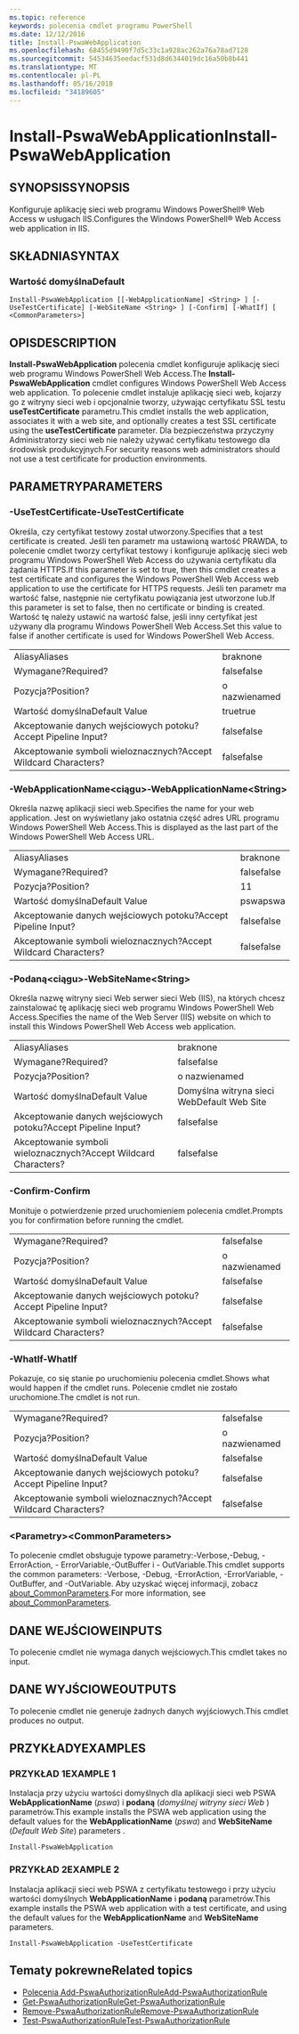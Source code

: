 ```yaml
---
ms.topic: reference
keywords: polecenia cmdlet programu PowerShell
ms.date: 12/12/2016
title: Install-PswaWebApplication
ms.openlocfilehash: 68455d9490f7d5c33c1a928ac262a76a78ad7128
ms.sourcegitcommit: 54534635eedacf531d8d6344019dc16a50b8b441
ms.translationtype: MT
ms.contentlocale: pl-PL
ms.lasthandoff: 05/16/2018
ms.locfileid: "34189605"
---
```

# <a name="install-pswawebapplication"></a><span data-ttu-id="57652-103">Install-PswaWebApplication</span><span class="sxs-lookup"><span data-stu-id="57652-103">Install-PswaWebApplication</span></span>

## <a name="synopsis"></a><span data-ttu-id="57652-104">SYNOPSIS</span><span class="sxs-lookup"><span data-stu-id="57652-104">SYNOPSIS</span></span>

<span data-ttu-id="57652-105">Konfiguruje aplikację sieci web programu Windows PowerShell® Web Access w usługach IIS.</span><span class="sxs-lookup"><span data-stu-id="57652-105">Configures the Windows PowerShell® Web Access web application in IIS.</span></span>

## <a name="syntax"></a><span data-ttu-id="57652-106">SKŁADNIA</span><span class="sxs-lookup"><span data-stu-id="57652-106">SYNTAX</span></span>

### <a name="default"></a><span data-ttu-id="57652-107">Wartość domyślna</span><span class="sxs-lookup"><span data-stu-id="57652-107">Default</span></span>
```
Install-PswaWebApplication [[-WebApplicationName] <String> ] [-UseTestCertificate] [-WebSiteName <String> ] [-Confirm] [-WhatIf] [ <CommonParameters>]
```

## <a name="description"></a><span data-ttu-id="57652-108">OPIS</span><span class="sxs-lookup"><span data-stu-id="57652-108">DESCRIPTION</span></span>

<span data-ttu-id="57652-109">**Install-PswaWebApplication** polecenia cmdlet konfiguruje aplikację sieci web programu Windows PowerShell Web Access.</span><span class="sxs-lookup"><span data-stu-id="57652-109">The **Install-PswaWebApplication** cmdlet configures Windows PowerShell Web Access web application.</span></span> <span data-ttu-id="57652-110">To polecenie cmdlet instaluje aplikację sieci web, kojarzy go z witryny sieci web i opcjonalnie tworzy, używając certyfikatu SSL testu **useTestCertificate** parametru.</span><span class="sxs-lookup"><span data-stu-id="57652-110">This cmdlet installs the web application, associates it with a web site, and optionally creates a test SSL certificate using the **useTestCertificate** parameter.</span></span> <span data-ttu-id="57652-111">Dla bezpieczeństwa przyczyny Administratorzy sieci web nie należy używać certyfikatu testowego dla środowisk produkcyjnych.</span><span class="sxs-lookup"><span data-stu-id="57652-111">For security reasons web administrators should not use a test certificate for production environments.</span></span>

## <a name="parameters"></a><span data-ttu-id="57652-112">PARAMETRY</span><span class="sxs-lookup"><span data-stu-id="57652-112">PARAMETERS</span></span>

### <a name="-usetestcertificate"></a><span data-ttu-id="57652-113">-UseTestCertificate</span><span class="sxs-lookup"><span data-stu-id="57652-113">-UseTestCertificate</span></span>

<span data-ttu-id="57652-114">Określa, czy certyfikat testowy został utworzony.</span><span class="sxs-lookup"><span data-stu-id="57652-114">Specifies that a test certificate is created.</span></span> <span data-ttu-id="57652-115">Jeśli ten parametr ma ustawioną wartość PRAWDA, to polecenie cmdlet tworzy certyfikat testowy i konfiguruje aplikację sieci web programu Windows PowerShell Web Access do używania certyfikatu dla żądania HTTPS.</span><span class="sxs-lookup"><span data-stu-id="57652-115">If this parameter is set to true, then this cmdlet creates a test certificate and configures the Windows PowerShell Web Access web application to use the certificate for HTTPS requests.</span></span> <span data-ttu-id="57652-116">Jeśli ten parametr ma wartość false, następnie nie certyfikatu powiązania jest utworzone lub.</span><span class="sxs-lookup"><span data-stu-id="57652-116">If this parameter is set to false, then no certificate or binding is created.</span></span> <span data-ttu-id="57652-117">Wartość tę należy ustawić na wartość false, jeśli inny certyfikat jest używany dla programu Windows PowerShell Web Access.</span><span class="sxs-lookup"><span data-stu-id="57652-117">Set this value to false if another certificate is used for Windows PowerShell Web Access.</span></span>

|||
|-|-|
| <span data-ttu-id="57652-118">Aliasy</span><span class="sxs-lookup"><span data-stu-id="57652-118">Aliases</span></span>                              | <span data-ttu-id="57652-119">brak</span><span class="sxs-lookup"><span data-stu-id="57652-119">none</span></span>                                 |
| <span data-ttu-id="57652-120">Wymagane?</span><span class="sxs-lookup"><span data-stu-id="57652-120">Required?</span></span>                            | <span data-ttu-id="57652-121">false</span><span class="sxs-lookup"><span data-stu-id="57652-121">false</span></span>                                |
| <span data-ttu-id="57652-122">Pozycja?</span><span class="sxs-lookup"><span data-stu-id="57652-122">Position?</span></span>                            | <span data-ttu-id="57652-123">o nazwie</span><span class="sxs-lookup"><span data-stu-id="57652-123">named</span></span>                                |
| <span data-ttu-id="57652-124">Wartość domyślna</span><span class="sxs-lookup"><span data-stu-id="57652-124">Default Value</span></span>                        | <span data-ttu-id="57652-125">true</span><span class="sxs-lookup"><span data-stu-id="57652-125">true</span></span>                                 |
| <span data-ttu-id="57652-126">Akceptowanie danych wejściowych potoku?</span><span class="sxs-lookup"><span data-stu-id="57652-126">Accept Pipeline Input?</span></span>               | <span data-ttu-id="57652-127">false</span><span class="sxs-lookup"><span data-stu-id="57652-127">false</span></span>                                |
| <span data-ttu-id="57652-128">Akceptowanie symboli wieloznacznych?</span><span class="sxs-lookup"><span data-stu-id="57652-128">Accept Wildcard Characters?</span></span>          | <span data-ttu-id="57652-129">false</span><span class="sxs-lookup"><span data-stu-id="57652-129">false</span></span>                                |

### <a name="-webapplicationnameltstringgt"></a><span data-ttu-id="57652-130">-WebApplicationName&lt;ciągu&gt;</span><span class="sxs-lookup"><span data-stu-id="57652-130">-WebApplicationName&lt;String&gt;</span></span>

<span data-ttu-id="57652-131">Określa nazwę aplikacji sieci web.</span><span class="sxs-lookup"><span data-stu-id="57652-131">Specifies the name for your web application.</span></span> <span data-ttu-id="57652-132">Jest on wyświetlany jako ostatnia część adres URL programu Windows PowerShell Web Access.</span><span class="sxs-lookup"><span data-stu-id="57652-132">This is displayed as the last part of the Windows PowerShell Web Access URL.</span></span>

|||
|-|-|
| <span data-ttu-id="57652-133">Aliasy</span><span class="sxs-lookup"><span data-stu-id="57652-133">Aliases</span></span>                              | <span data-ttu-id="57652-134">brak</span><span class="sxs-lookup"><span data-stu-id="57652-134">none</span></span>                                 |
| <span data-ttu-id="57652-135">Wymagane?</span><span class="sxs-lookup"><span data-stu-id="57652-135">Required?</span></span>                            | <span data-ttu-id="57652-136">false</span><span class="sxs-lookup"><span data-stu-id="57652-136">false</span></span>                                |
| <span data-ttu-id="57652-137">Pozycja?</span><span class="sxs-lookup"><span data-stu-id="57652-137">Position?</span></span>                            | <span data-ttu-id="57652-138">1</span><span class="sxs-lookup"><span data-stu-id="57652-138">1</span></span>                                    |
| <span data-ttu-id="57652-139">Wartość domyślna</span><span class="sxs-lookup"><span data-stu-id="57652-139">Default Value</span></span>                        | <span data-ttu-id="57652-140">pswa</span><span class="sxs-lookup"><span data-stu-id="57652-140">pswa</span></span>                                 |
| <span data-ttu-id="57652-141">Akceptowanie danych wejściowych potoku?</span><span class="sxs-lookup"><span data-stu-id="57652-141">Accept Pipeline Input?</span></span>               | <span data-ttu-id="57652-142">false</span><span class="sxs-lookup"><span data-stu-id="57652-142">false</span></span>                                |
| <span data-ttu-id="57652-143">Akceptowanie symboli wieloznacznych?</span><span class="sxs-lookup"><span data-stu-id="57652-143">Accept Wildcard Characters?</span></span>          | <span data-ttu-id="57652-144">false</span><span class="sxs-lookup"><span data-stu-id="57652-144">false</span></span>                                |

### <a name="-websitenameltstringgt"></a><span data-ttu-id="57652-145">-Podaną&lt;ciągu&gt;</span><span class="sxs-lookup"><span data-stu-id="57652-145">-WebSiteName&lt;String&gt;</span></span>

<span data-ttu-id="57652-146">Określa nazwę witryny sieci Web serwer sieci Web (IIS), na których chcesz zainstalować tę aplikację sieci web programu Windows PowerShell Web Access.</span><span class="sxs-lookup"><span data-stu-id="57652-146">Specifies the name of the Web Server (IIS) website on which to install this Windows PowerShell Web Access web application.</span></span>

|||
|-|-|
| <span data-ttu-id="57652-147">Aliasy</span><span class="sxs-lookup"><span data-stu-id="57652-147">Aliases</span></span>                              | <span data-ttu-id="57652-148">brak</span><span class="sxs-lookup"><span data-stu-id="57652-148">none</span></span>                                 |
| <span data-ttu-id="57652-149">Wymagane?</span><span class="sxs-lookup"><span data-stu-id="57652-149">Required?</span></span>                            | <span data-ttu-id="57652-150">false</span><span class="sxs-lookup"><span data-stu-id="57652-150">false</span></span>                                |
| <span data-ttu-id="57652-151">Pozycja?</span><span class="sxs-lookup"><span data-stu-id="57652-151">Position?</span></span>                            | <span data-ttu-id="57652-152">o nazwie</span><span class="sxs-lookup"><span data-stu-id="57652-152">named</span></span>                                |
| <span data-ttu-id="57652-153">Wartość domyślna</span><span class="sxs-lookup"><span data-stu-id="57652-153">Default Value</span></span>                        | <span data-ttu-id="57652-154">Domyślna witryna sieci Web</span><span class="sxs-lookup"><span data-stu-id="57652-154">Default Web Site</span></span>                     |
| <span data-ttu-id="57652-155">Akceptowanie danych wejściowych potoku?</span><span class="sxs-lookup"><span data-stu-id="57652-155">Accept Pipeline Input?</span></span>               | <span data-ttu-id="57652-156">false</span><span class="sxs-lookup"><span data-stu-id="57652-156">false</span></span>                                |
| <span data-ttu-id="57652-157">Akceptowanie symboli wieloznacznych?</span><span class="sxs-lookup"><span data-stu-id="57652-157">Accept Wildcard Characters?</span></span>          | <span data-ttu-id="57652-158">false</span><span class="sxs-lookup"><span data-stu-id="57652-158">false</span></span>                                |

### <a name="-confirm"></a><span data-ttu-id="57652-159">-Confirm</span><span class="sxs-lookup"><span data-stu-id="57652-159">-Confirm</span></span>

<span data-ttu-id="57652-160">Monituje o potwierdzenie przed uruchomieniem polecenia cmdlet.</span><span class="sxs-lookup"><span data-stu-id="57652-160">Prompts you for confirmation before running the cmdlet.</span></span>

|||
|-|-|
| <span data-ttu-id="57652-161">Wymagane?</span><span class="sxs-lookup"><span data-stu-id="57652-161">Required?</span></span>                            | <span data-ttu-id="57652-162">false</span><span class="sxs-lookup"><span data-stu-id="57652-162">false</span></span>                                |
| <span data-ttu-id="57652-163">Pozycja?</span><span class="sxs-lookup"><span data-stu-id="57652-163">Position?</span></span>                            | <span data-ttu-id="57652-164">o nazwie</span><span class="sxs-lookup"><span data-stu-id="57652-164">named</span></span>                                |
| <span data-ttu-id="57652-165">Wartość domyślna</span><span class="sxs-lookup"><span data-stu-id="57652-165">Default Value</span></span>                        | <span data-ttu-id="57652-166">false</span><span class="sxs-lookup"><span data-stu-id="57652-166">false</span></span>                                |
| <span data-ttu-id="57652-167">Akceptowanie danych wejściowych potoku?</span><span class="sxs-lookup"><span data-stu-id="57652-167">Accept Pipeline Input?</span></span>               | <span data-ttu-id="57652-168">false</span><span class="sxs-lookup"><span data-stu-id="57652-168">false</span></span>                                |
| <span data-ttu-id="57652-169">Akceptowanie symboli wieloznacznych?</span><span class="sxs-lookup"><span data-stu-id="57652-169">Accept Wildcard Characters?</span></span>          | <span data-ttu-id="57652-170">false</span><span class="sxs-lookup"><span data-stu-id="57652-170">false</span></span>                                |

### <a name="-whatif"></a><span data-ttu-id="57652-171">-WhatIf</span><span class="sxs-lookup"><span data-stu-id="57652-171">-WhatIf</span></span>

<span data-ttu-id="57652-172">Pokazuje, co się stanie po uruchomieniu polecenia cmdlet.</span><span class="sxs-lookup"><span data-stu-id="57652-172">Shows what would happen if the cmdlet runs.</span></span>
<span data-ttu-id="57652-173">Polecenie cmdlet nie zostało uruchomione.</span><span class="sxs-lookup"><span data-stu-id="57652-173">The cmdlet is not run.</span></span>

|||
|-|-|
| <span data-ttu-id="57652-174">Wymagane?</span><span class="sxs-lookup"><span data-stu-id="57652-174">Required?</span></span>                            | <span data-ttu-id="57652-175">false</span><span class="sxs-lookup"><span data-stu-id="57652-175">false</span></span>                                |
| <span data-ttu-id="57652-176">Pozycja?</span><span class="sxs-lookup"><span data-stu-id="57652-176">Position?</span></span>                            | <span data-ttu-id="57652-177">o nazwie</span><span class="sxs-lookup"><span data-stu-id="57652-177">named</span></span>                                |
| <span data-ttu-id="57652-178">Wartość domyślna</span><span class="sxs-lookup"><span data-stu-id="57652-178">Default Value</span></span>                        | <span data-ttu-id="57652-179">false</span><span class="sxs-lookup"><span data-stu-id="57652-179">false</span></span>                                |
| <span data-ttu-id="57652-180">Akceptowanie danych wejściowych potoku?</span><span class="sxs-lookup"><span data-stu-id="57652-180">Accept Pipeline Input?</span></span>               | <span data-ttu-id="57652-181">false</span><span class="sxs-lookup"><span data-stu-id="57652-181">false</span></span>                                |
| <span data-ttu-id="57652-182">Akceptowanie symboli wieloznacznych?</span><span class="sxs-lookup"><span data-stu-id="57652-182">Accept Wildcard Characters?</span></span>          | <span data-ttu-id="57652-183">false</span><span class="sxs-lookup"><span data-stu-id="57652-183">false</span></span>                                |

### <a name="ltcommonparametersgt"></a><span data-ttu-id="57652-184">&lt;Parametry&gt;</span><span class="sxs-lookup"><span data-stu-id="57652-184">&lt;CommonParameters&gt;</span></span>

<span data-ttu-id="57652-185">To polecenie cmdlet obsługuje typowe parametry:-Verbose,-Debug, - ErrorAction, - ErrorVariable,-OutBuffer i - OutVariable.</span><span class="sxs-lookup"><span data-stu-id="57652-185">This cmdlet supports the common parameters: -Verbose, -Debug, -ErrorAction, -ErrorVariable, -OutBuffer, and -OutVariable.</span></span>
<span data-ttu-id="57652-186">Aby uzyskać więcej informacji, zobacz [about_CommonParameters](http://go.microsoft.com/fwlink/p/?LinkID=113216).</span><span class="sxs-lookup"><span data-stu-id="57652-186">For more information, see [about_CommonParameters](http://go.microsoft.com/fwlink/p/?LinkID=113216).</span></span>

## <a name="inputs"></a><span data-ttu-id="57652-187">DANE WEJŚCIOWE</span><span class="sxs-lookup"><span data-stu-id="57652-187">INPUTS</span></span>

<span data-ttu-id="57652-188">To polecenie cmdlet nie wymaga danych wejściowych.</span><span class="sxs-lookup"><span data-stu-id="57652-188">This cmdlet takes no input.</span></span>

## <a name="outputs"></a><span data-ttu-id="57652-189">DANE WYJŚCIOWE</span><span class="sxs-lookup"><span data-stu-id="57652-189">OUTPUTS</span></span>

<span data-ttu-id="57652-190">To polecenie cmdlet nie generuje żadnych danych wyjściowych.</span><span class="sxs-lookup"><span data-stu-id="57652-190">This cmdlet produces no output.</span></span>

## <a name="examples"></a><span data-ttu-id="57652-191">PRZYKŁADY</span><span class="sxs-lookup"><span data-stu-id="57652-191">EXAMPLES</span></span>

### <a name="example-1"></a><span data-ttu-id="57652-192">PRZYKŁAD 1</span><span class="sxs-lookup"><span data-stu-id="57652-192">EXAMPLE 1</span></span>

<span data-ttu-id="57652-193">Instalacja przy użyciu wartości domyślnych dla aplikacji sieci web PSWA **WebApplicationName** (*pswa*) i **podaną** (*domyślnej witryny sieci Web* ) parametrów.</span><span class="sxs-lookup"><span data-stu-id="57652-193">This example installs the PSWA web application using the default values for the **WebApplicationName** (*pswa*) and **WebSiteName** (*Default Web Site*) parameters .</span></span>

```
Install-PswaWebApplication
```

### <a name="example-2"></a><span data-ttu-id="57652-194">PRZYKŁAD 2</span><span class="sxs-lookup"><span data-stu-id="57652-194">EXAMPLE 2</span></span>

<span data-ttu-id="57652-195">Instalacja aplikacji sieci web PSWA z certyfikatu testowego i przy użyciu wartości domyślnych **WebApplicationName** i **podaną** parametrów.</span><span class="sxs-lookup"><span data-stu-id="57652-195">This example installs the PSWA web application with a test certificate, and using the default values for the **WebApplicationName** and **WebSiteName** parameters.</span></span>

```
Install-PswaWebApplication -UseTestCertificate
```

## <a name="related-topics"></a><span data-ttu-id="57652-196">Tematy pokrewne</span><span class="sxs-lookup"><span data-stu-id="57652-196">Related topics</span></span>

- [<span data-ttu-id="57652-197">Polecenia Add-PswaAuthorizationRule</span><span class="sxs-lookup"><span data-stu-id="57652-197">Add-PswaAuthorizationRule</span></span>](add-pswaauthorizationrule.md)
- [<span data-ttu-id="57652-198">Get-PswaAuthorizationRule</span><span class="sxs-lookup"><span data-stu-id="57652-198">Get-PswaAuthorizationRule</span></span>](get-pswaauthorizationrule.md)
- [<span data-ttu-id="57652-199">Remove-PswaAuthorizationRule</span><span class="sxs-lookup"><span data-stu-id="57652-199">Remove-PswaAuthorizationRule</span></span>](remove-pswaauthorizationrule.md)
- [<span data-ttu-id="57652-200">Test-PswaAuthorizationRule</span><span class="sxs-lookup"><span data-stu-id="57652-200">Test-PswaAuthorizationRule</span></span>](test-pswaauthorizationrule.md)